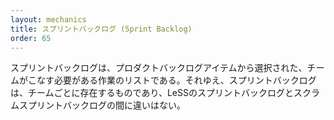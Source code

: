 ```yaml
---
layout: mechanics
title: スプリントバックログ (Sprint Backlog)
order: 65
---
```


<!---
A Sprint Backlog is the list of work that the team will need to do for completing the selected Product Backlog Items. The Sprint Backlog is hence per team and there is no difference between a LeSS Sprint backlog and a Scrum Sprint Backlog.
--->
スプリントバックログは、プロダクトバックログアイテムから選択された、チームがこなす必要がある作業のリストである。それゆえ、スプリントバックログは、チームごとに存在するものであり、LeSSのスプリントバックログとスクラムスプリントバックログの間に違いはない。
